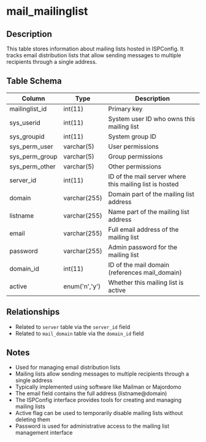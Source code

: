 # mail_mailinglist

## Description
This table stores information about mailing lists hosted in ISPConfig. It tracks email distribution lists that allow sending messages to multiple recipients through a single address.

## Table Schema
| Column | Type | Description |
|--------|------|-------------|
| mailinglist_id | int(11) | Primary key |
| sys_userid | int(11) | System user ID who owns this mailing list |
| sys_groupid | int(11) | System group ID |
| sys_perm_user | varchar(5) | User permissions |
| sys_perm_group | varchar(5) | Group permissions |
| sys_perm_other | varchar(5) | Other permissions |
| server_id | int(11) | ID of the mail server where this mailing list is hosted |
| domain | varchar(255) | Domain part of the mailing list address |
| listname | varchar(255) | Name part of the mailing list address |
| email | varchar(255) | Full email address of the mailing list |
| password | varchar(255) | Admin password for the mailing list |
| domain_id | int(11) | ID of the mail domain (references mail_domain) |
| active | enum('n','y') | Whether this mailing list is active |

## Relationships
- Related to `server` table via the `server_id` field
- Related to `mail_domain` table via the `domain_id` field

## Notes
- Used for managing email distribution lists
- Mailing lists allow sending messages to multiple recipients through a single address
- Typically implemented using software like Mailman or Majordomo
- The email field contains the full address (listname@domain)
- The ISPConfig interface provides tools for creating and managing mailing lists
- Active flag can be used to temporarily disable mailing lists without deleting them
- Password is used for administrative access to the mailing list management interface
